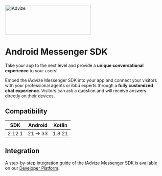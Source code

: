 <img src="https://user-images.githubusercontent.com/17723986/47799626-f3982700-dd2a-11e8-983c-77d1a3ed7f53.png" width="280" height="96" alt="iAdvize">

# Android Messenger SDK

Take your app to the next level and provide a **unique conversational experience** to your users!

Embed the iAdvize Messenger SDK into your app and connect your visitors with your professional
agents or ibbü experts through a **fully customized chat experience**. Visitors can ask a question
and will receive answers directly on their devices.

## Compatibility

| SDK    | Android  | Kotlin |
|--------|----------|--------|
| 2.12.1 | 21 -> 33 | 1.8.21 |

## Integration

A step-by-step integration guide of the iAdvize Messenger SDK is available on
our [Developer Platform](https://developers.iadvize.com/documentation/mobile-sdk).
